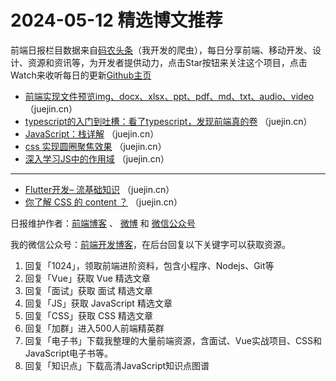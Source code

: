 # 2024-05-12 精选博文推荐

前端日报栏目数据来自[码农头条](http://toutiao.qdkfweb.cn/)（我开发的爬虫），每日分享前端、移动开发、设计、资源和资讯等，为开发者提供动力，点击Star按钮来关注这个项目，点击Watch来收听每日的更新[Github主页](https://github.com/kujian/frontendDaily)
* [前端实现文件预览img、docx、xlsx、ppt、pdf、md、txt、audio、video](https://juejin.cn/post/7366432628440924170) （juejin.cn）
* [typescript的入门到吐槽：看了typescript，发现前端真的卷](https://juejin.cn/post/7366646873463423017) （juejin.cn）
* [JavaScript：栈详解](https://juejin.cn/post/7366967246374223891) （juejin.cn）
* [css 实现圆圈聚焦效果](https://juejin.cn/post/7367229542933282870) （juejin.cn）
* [深入学习JS中的作用域](https://juejin.cn/post/7367175713894416436) （juejin.cn）

***
* [Flutter开发&#8211; 流基础知识](https://juejin.cn/post/7366824731955626036) （juejin.cn）
* [你了解 CSS 的 content ？](https://juejin.cn/post/7366874332956409866) （juejin.cn）

日报维护作者：[前端博客](https://qdkfweb.cn/) 、 [微博](http://weibo.com/kujian) 和 [微信公众号](https://open.weixin.qq.com/qr/code?username=caibaojian_com)

我的微信公众号：[前端开发博客](https://open.weixin.qq.com/qr/code?username=caibaojian_com)，在后台回复以下关键字可以获取资源。

1. 回复「1024」，领取前端进阶资料，包含小程序、Nodejs、Git等
2. 回复「Vue」获取 Vue 精选文章
3. 回复「面试」获取 面试 精选文章
4. 回复「JS」获取 JavaScript 精选文章
5. 回复「CSS」获取 CSS 精选文章
6. 回复「加群」进入500人前端精英群
7. 回复「电子书」下载我整理的大量前端资源，含面试、Vue实战项目、CSS和JavaScript电子书等。
8. 回复「知识点」下载高清JavaScript知识点图谱